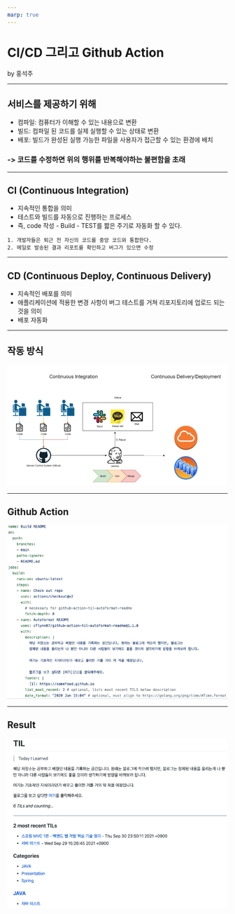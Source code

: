 ```yaml
---
marp: true
---
```


# CI/CD 그리고 Github Action

by 홍석주

---

## 서비스를 제공하기 위해

- 컴파일: 컴퓨터가 이해할 수 있는 내용으로 변환
- 빌드: 컴파일 된 코드를 실제 실행할 수 있는 상태로 변환
- 배포: 빌드가 완성된 실행 가능한 파일을 사용자가 접근할 수 있는 환경에 배치

### -> 코드를 수정하면 위의 행위를 반복해야하는 불편함을 초래

---

## CI (Continuous Integration)

- 지속적인 통합을 의미
- 테스트와 빌드를 자동으로 진행하는 프로세스
- 즉, code 작성 - Build - TEST를 짧은 주기로 자동화 할 수 있다.

```text
1. 개발자들은 퇴근 전 자신의 코드를 중앙 코드와 통합한다.
2. 메일로 발송된 결과 리포트를 확인하고 버그가 있으면 수정
```

---

## CD (Continuous Deploy, Continuous Delivery)

- 지속적인 배포를 의미
- 애플리케이션에 적용한 변경 사항이 버그 테스트를 거쳐 리포지토리에 업로드 되는 것을 의미
- 배포 자동화

---

## 작동 방식

![작동 방식](img/ci_cd.png)

---

## Github Action

![Github Action](img/github_action.png)

---

## Result

![Github Action](img/github_action_result.png)
